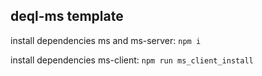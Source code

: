 ## deql-ms template

install dependencies ms and ms-server:
```npm i```

install dependencies ms-client:
```npm run ms_client_install```

